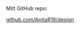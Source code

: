 Mitt GitHub repo:

[<i class="fas fa-caret-right fa-1x"></i> github.com/AnitaR19/design](https://github.com/AnitaR19/design)
